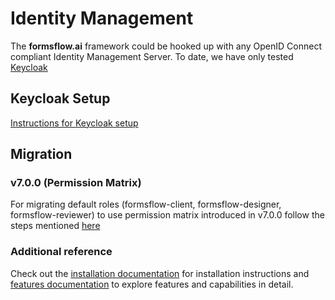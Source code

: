 # Identity Management
The **formsflow.ai** framework could be hooked up with any OpenID Connect compliant Identity Management Server. To date, we have only tested [Keycloak](https://github.com/keycloak/keycloak)

## Keycloak Setup
[Instructions for Keycloak setup](../deployment/Individual-deployment/README.md)

## Migration
### v7.0.0 (Permission Matrix)

For migrating default roles (formsflow-client, formsflow-designer, formsflow-reviewer) to use permission matrix introduced in v7.0.0 follow the steps mentioned [here](./migration/README.md)

### Additional reference

Check out the [installation documentation](https://aot-technologies.github.io/forms-flow-installation-doc/) for installation instructions and [features documentation](https://aot-technologies.github.io/forms-flow-ai-doc) to explore features and capabilities in detail.